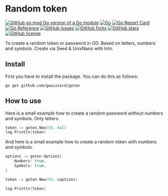 # Random token

[![GitHub go.mod Go version of a Go module](https://img.shields.io/github/go-mod/go-version/gowizzard/goten.svg)](https://golang.org/) [![Go](https://github.com/gowizzard/goten/actions/workflows/go.yml/badge.svg)](https://github.com/gowizzard/goten/actions/workflows/go.yml) [![Go Report Card](https://goreportcard.com/badge/github.com/gowizzard/goten)](https://goreportcard.com/report/github.com/gowizzard/goten) [![Go Reference](https://pkg.go.dev/badge/github.com/gowizzard/goten.svg)](https://pkg.go.dev/github.com/gowizzard/goten) [![GitHub issues](https://img.shields.io/github/issues/gowizzard/goten)](https://github.com/gowizzard/goten/issues) [![GitHub forks](https://img.shields.io/github/forks/gowizzard/goten)](https://github.com/gowizzard/goten/network) [![GitHub stars](https://img.shields.io/github/stars/gowizzard/goten)](https://github.com/gowizzard/goten/stargazers) [![GitHub license](https://img.shields.io/github/license/gowizzard/goten)](https://github.com/gowizzard/goten/blob/master/LICENSE)  

To create a random token or password in GO. Based on letters, numbers and symbols. Create via Seed & UnixNano with Intn.

## Install

First you have to install the package. You can do this as follows:

```console
go get github.com/gowizzard/goten
```

## How to use

Here is a small example how to create a random password without numbers and symbols. Only letters.

```go
token := goten.New(50, nil)
log.Println(token)
```

And here is a small example how to create a random token with numbers and symbols.

```go
options := goten.Options{
    Numbers: true,
    Symbols: true,
}

token := goten.New(50, &options)

log.Println(token)
```


